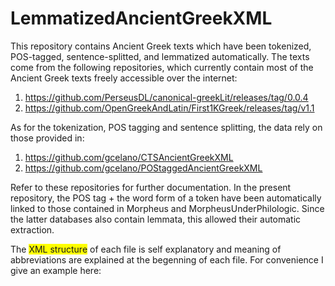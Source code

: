 # LemmatizedAncientGreekXML

This repository contains Ancient Greek texts which have been tokenized, POS-tagged, sentence-splitted, and lemmatized automatically. The texts come from the following repositories, which currently contain most of the Ancient Greek texts freely accessible over the internet:

1. https://github.com/PerseusDL/canonical-greekLit/releases/tag/0.0.4
2. https://github.com/OpenGreekAndLatin/First1KGreek/releases/tag/v1.1

As for the tokenization, POS tagging and sentence splitting, the data rely on those provided in:

1. https://github.com/gcelano/CTSAncientGreekXML
2. https://github.com/gcelano/POStaggedAncientGreekXML

Refer to these repositories for further documentation. In the present repository, the POS tag + the word form of a token have been automatically linked to those contained in Morpheus and MorpheusUnderPhilologic. Since the latter databases also contain lemmata, this allowed their automatic extraction.

The <span style="background-color: #FFFF00">XML structure</span> of each file is self explanatory and meaning of abbreviations are explained at the begenning of each file. For convenience I give an example here:




